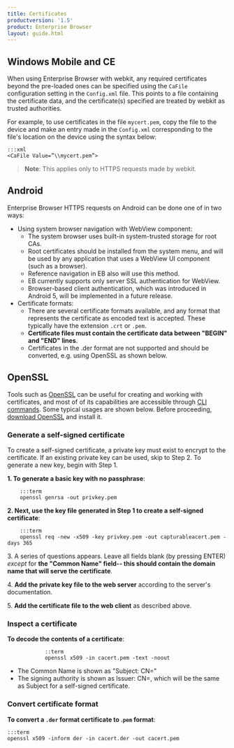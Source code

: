 ```yaml
---
title: Certificates
productversion: '1.5'
product: Enterprise Browser
layout: guide.html
---
```

## Windows Mobile and CE
When using Enterprise Browser with webkit, any required certificates beyond the pre-loaded ones can be specified using the `CaFile` configuration setting in the `Config.xml` file. This points to a file containing the certificate data, and the certificate(s) specified are treated by webkit as trusted authorities.

For example, to use certificates in the file `mycert.pem`, copy the file to the device and make an entry made in the `Config.xml` corresponding to the file's location on the device using the syntax below: 

	:::xml
	<CaFile Value=”\\mycert.pem”>

> **Note**: This applies only to HTTPS requests made by webkit.

## Android
Enterprise Browser HTTPS requests on Android can be done one of in two ways:

* Using system browser navigation with WebView component:
	* The system browser uses built-in system-trusted storage for root CAs. 
	* Root certificates should be installed from the system menu, and will be used by any application that uses a WebView UI component (such as a browser).
	* Reference navigation in EB also will use this method. 
	* EB currently supports only server SSL authentication for WebView.
	* Browser-based client authentication, which was introduced in Android 5, will be implemented in a future release.
* Certificate formats:
	* There are several certificate formats available, and any format that represents the certificate as encoded text is accepted. These typically have the extension `.crt` or `.pem`. 
	* **Certificate files must contain the certificate data between "BEGIN" and "END" lines**.
	* Certificates in the .der format are not supported and should be converted, e.g. using OpenSSL as shown below.

## OpenSSL
Tools such as [OpenSSL](https://www.openssl.org/docs/faq.html) can be useful for creating and working with certificates, and most of of its capabilities are accessible through [CLI commands](https://www.sslshopper.com/article-most-common-openssl-commands.html). Some typical usages are shown below. Before proceeding, [download OpenSSL](https://www.openssl.org/source/) and install it. 

### Generate a self-signed certificate
To create a self-signed certificate, a private key must exist to encrypt to the certificate. If an existing private key can be used, skip to Step 2. To generate a new key, begin with Step 1. 

**&#49;. To generate a basic key with no passphrase**:

        :::term
        openssl genrsa -out privkey.pem

**&#50;. Next, use the key file generated in Step 1 to create a self-signed certificate**:

        :::term
        openssl req -new -x509 -key privkey.pem -out capturableacert.pem -days 365

&#51;. A series of questions appears. Leave all fields blank (by pressing ENTER) _except_ for **the "Common Name" field-- this should contain the domain name that will serve the certificate**. 

&#52;. **Add the private key file to the web server** according to the server's documentation. 

&#53;. **Add the certificate file to the web client** as described above.

### Inspect a certificate
**To decode the contents of a certificate**:

				::term
				openssl x509 -in cacert.pem -text -noout

* The Common Name is shown as "Subject: CN=" 
* The signing authority is shown as Issuer: CN=, which will be the same as Subject for a self-signed certificate.

### Convert certificate format
**To convert a `.der` format certificate to .`pem` format**:

	:::term
	openssl x509 -inform der -in cacert.der -out cacert.pem


